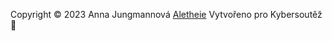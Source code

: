 Copyright © 2023 Anna Jungmannová [Aletheie](https://github.com/Aletheie)
Vytvořeno pro Kybersoutěž 🔐